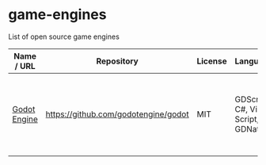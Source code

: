 # game-engines
List of open source game engines


| Name / URL | Repository | License | Languages | 2D / 3D | Target platform(s) | IDE | IDE platform(s) |
| --- | --- | --- | --- | --- | --- | --- | --- |
| [Godot Engine](https://godotengine.org/) | https://github.com/godotengine/godot | MIT | GDScript, C#, Visual Script, GDNative | 2D, 2.5D, 3D | Windows, macOS, Linux, UWP, iOS, Android, HTML and Web Assembly | Yes | Linux, Windows, macOS |

